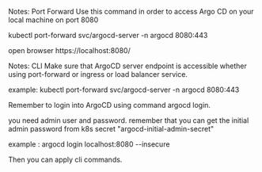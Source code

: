 Notes: Port Forward
Use this command in order to access Argo CD on your local machine on port 8080

kubectl port-forward svc/argocd-server -n argocd 8080:443



open browser https://localhost:8080/


Notes: CLI
Make sure that ArgoCD server endpoint is accessible whether using port-forward or ingress or load balancer service.

example: kubectl port-forward svc/argocd-server -n argocd 8080:443

Remember to login into  ArgoCD using command argocd login.

you need admin user and password. remember that you can get the initial admin password from k8s secret "argocd-initial-admin-secret"


example : argocd login localhost:8080 --insecure

Then you can apply cli commands.